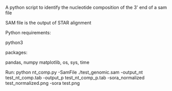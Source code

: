 A python script to identify the nucleotide composition of the 3' end of a sam file

SAM file is the output of STAR alignment



Python requirements:

python3

packages:

pandas, numpy matplotlib, os, sys, time

Run:
python nt_comp.py -SamFile ./test_genomic.sam -output_nt test_nt_comp.tab -output_p test_nt_comp_p.tab -sora_normalized test_normalized.png -sora test.png


